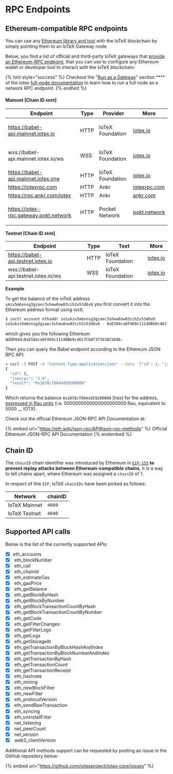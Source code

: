 # RPC Endpoints

## Ethereum-compatible RPC endpoints

You can use any [Ethereum library and tool](../../web3-development/) with the IoTeX blockchain by simply pointing them to an IoTeX Gateway node.&#x20;

Below, you find a list of official and third-party IoTeX gateways that [provide an Ethereum-RPC endpoint](https://delegates.iotex.io/get-started/node-configuration/run-the-node#run-as-a-gateway), that you can use to configure any Ethereum wallet or developer tool to interact with the IoTeX blockchain:&#x20;

{% hint style="success" %}
Checkout the "[Run as a Gateway](https://delegates.iotex.io/get-started/node-configuration/run-the-node#run-as-a-gateway)" section **** of the iotex [full-node documentation](https://delegates.iotex.io) to learn how to run a full node as a network RPC endpoint.
{% endhint %}

#### Mainnet \[Chain ID `4689`]

| Endpoint                               | Type | Provider                   | More                                      |
| -------------------------------------- | ---- | -------------------------- | ----------------------------------------- |
| https://babel-api.mainnet.iotex.io     | HTTP | <p>IoTeX<br>Foundation</p> | [iotex.io](https://iotex.io)              |
| wss://babel-api.mainnet.iotex.io/ws    | WSS  | <p>IoTeX<br>Foundation</p> | [iotex.io](https://iotex.io)              |
| https://babel-api.mainnet.iotex.one    | HTTP | IoTeX Foundation           | [iotex.io](https://iotex.io)              |
| https://iotexrpc.com                   | HTTP | Ankr                       | [iotexrpc.com](https://iotexrpc.com)      |
| https://rpc.ankr.com/iotex             | HTTP | Ankr                       | [ankr.com](https://ankr.com)              |
| https://iotex-rpc.gateway.pokt.network | HTTP | <p>Pocket<br>Network</p>   | [pokt.network](https://www.pokt.network/) |

**Testnet \[Chain ID `4690`]**

| Endpoint                            | Type | Text             | More                         |
| ----------------------------------- | ---- | ---------------- | ---------------------------- |
| https://babel-api.testnet.iotex.io  | HTTP | IoTeX Foundation | [iotex.io](https://iotex.io) |
| wss://babel-api.testnet.iotex.io/ws | WSS  | IoTeX Foundation | [iotex.io](https://iotex.io) |

**Example**

To get the balance of the IoTeX address `ukzv5m6xnsg3gzaec3shew8nw03cch2x53d6v6` you first convert it into the Ethereum address format using ioctl:

```bash
$ ioctl account ethaddr io1ukzv5m6xnsg3gzaec3shew8nw03cch2x53d6v6
io1ukzv5m6xnsg3gzaec3shew8nw03cch2x53d6v6 - 0xE584ca6F469c11140Bb9c4617Cb8f373E38C5D46
```

which gives you the following Ethereum address:`0xE584ca6F469c11140Bb9c4617Cb8f373E38C5D46.`&#x20;

Then you can query the Babel endpoint according to the Ethereum JSON RPC API:&#x20;

```bash
» curl -X POST -H "Content-Type:application/json" --data '{"id": 1, "jsonrpc": "2.0", "method": "eth_getBalance", "params": ["0xE584ca6F469c11140Bb9c4617Cb8f373E38C5D46", ""]}' https://babel-api.mainnet.iotex.io
{
  "id": 1,
  "jsonrpc": "2.0",
  "result": "0x10f0cf064dd59200000"
}
```

Which returns the balance `0x10f0cf064dd59200000` (hex) for the address, [expressed in Rau units](../basic-concepts/iotx-token.md#iotx-fractions) (i.e. 5000000000000000000000 Rau, equivalent to 5000 __ IOTX).

Check out the official Ethereum JSON-RPC API Documentation at:

{% embed url="https://eth.wiki/json-rpc/API#json-rpc-methods" %}
Official Ethereum JSON-RPC API Documentation
{% endembed %}

## Chain ID

The `chainID` chain identifier was introduced by Ethereum in [`EIP-155`](https://eips.ethereum.org/EIPS/eip-155#list-of-chain-ids) **to prevent replay attacks between Ethereum-compatible chains**, it is a way to tell chains apart, where Ethereum was assigned a `chainID` of 1.&#x20;

In respect of this `EIP`, IoTeX `chainIDs` have been picked as follows:

| Network       | chainID |
| ------------- | ------- |
| IoTeX Mainnet | `4689`  |
| IoTeX Testnet | `4690`  |

## Supported API calls

Below is the list of the currently supported APIs:

* [x] eth\_accounts
* [x] &#x20;eth\_blockNumber
* [x] &#x20;eth\_call
* [x] &#x20;eth\_chainId
* [x] &#x20;eth\_estimateGas
* [x] &#x20;eth\_gasPrice
* [x] &#x20;eth\_getBalance
* [x] &#x20;eth\_getBlockByHash
* [x] &#x20;eth\_getBlockByNumber
* [x] &#x20;eth\_getBlockTransactionCountByHash
* [x] &#x20;eth\_getBlockTransactionCountByNumber
* [x] &#x20;eth\_getCode
* [x] &#x20;eth\_getFilterChanges
* [x] &#x20;eth\_getFilterLogs
* [x] &#x20;eth\_getLogs
* [x] &#x20;eth\_getStorageAt
* [x] &#x20;eth\_getTransactionByBlockHashAndIndex
* [x] &#x20;eth\_getTransactionByBlockNumberAndIndex
* [x] &#x20;eth\_getTransactionByHash
* [x] &#x20;eth\_getTransactionCount
* [x] &#x20;eth\_getTransactionReceipt
* [x] &#x20;eth\_hashrate
* [x] &#x20;eth\_mining
* [x] &#x20;eth\_newBlockFilter
* [x] &#x20;eth\_newFilter
* [x] &#x20;eth\_protocolVersion
* [x] &#x20;eth\_sendRawTransaction
* [x] &#x20;eth\_syncing
* [x] &#x20;eth\_uninstallFilter
* [x] &#x20;net\_listening
* [x] &#x20;net\_peerCount
* [x] &#x20;net\_version
* [x] &#x20;web3\_clientVersion

Additional API methods support can be requested by posting an issue in the GitHub repository below:

{% embed url="https://github.com/iotexproject/iotex-core/issues" %}
